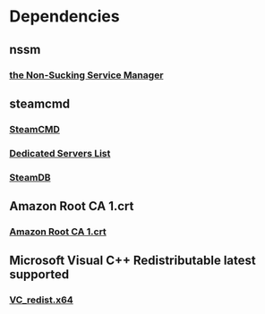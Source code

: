 # Dependencies

## nssm
### [the Non-Sucking Service Manager](https://nssm.cc/)

## steamcmd
### [SteamCMD](https://developer.valvesoftware.com/wiki/SteamCMD)
### [Dedicated Servers List](https://developer.valvesoftware.com/wiki/Dedicated_Servers_List)
### [SteamDB](https://steamdb.info/app/251570/depots/)

## Amazon Root CA 1.crt
### [Amazon Root CA 1.crt](https://www.amazontrust.com/repository/AmazonRootCA1.pem)

## Microsoft Visual C++ Redistributable latest supported
### [VC_redist.x64](https://learn.microsoft.com/en-us/cpp/windows/latest-supported-vc-redist?view=msvc-170)